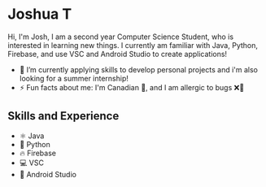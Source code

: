 # Joshua T
Hi, I'm Josh, I am a second year Computer Science Student, who is interested in learning new things. I currently am familiar with Java, Python, Firebase, and use VSC and Android Studio to create applications! 

- 🔭 I’m currently applying skills to develop personal projects and i'm also looking for a summer internship! 
- ⚡ Fun facts about me: I'm Canadian 🍁, and I am allergic to bugs ❌🐛

## Skills and Experience
* ⚛  Java
* 🐍 Python
* 🔥 Firebase
* 💻 VSC
* 📱 Android Studio





